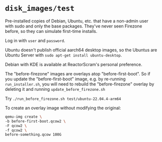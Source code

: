 # `disk_images/test`

Pre-installed copies of Debian, Ubuntu, etc. that have a non-admin user
with sudo and only the base packages. They've never seen Firezone before,
so they can simulate first-time installs.

Log in with `user` and `password`.

Ubuntu doesn't publish official aarch64 desktop images, so the Ubuntus are
Ubuntu Server with `sudo apt-get install ubuntu-desktop`.

Debian with KDE is available at ReactorScram's personal preference.

The "before-firezone" images are overlays atop "before-first-boot".
So if you update the "before-first-boot" image, e.g. by re-running `run_installer.sh`, you will need to rebuild the "before-firezone" overlay by deleting it and running `update_before_firezone.sh`

Try `./run_before_firezone.sh test/ubuntu-22.04.4-arm64`

To create an overlay image without modifying the original:

```bash
qemu-img create \
-b before-first-boot.qcow2 \
-F qcow2 \
-f qcow2 \
before-something.qcow 100G
```
